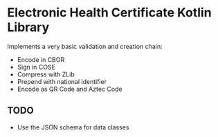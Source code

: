 # Electronic Health Certificate Kotlin Library

Implements a very basic validation and creation chain:
 - Encode in CBOR
 - Sign in COSE
 - Compress with ZLib
 - Prepend with national identifier
 - Encode as QR Code and Aztec Code

## TODO

- Use the JSON schema for data classes

